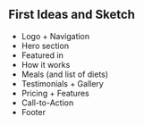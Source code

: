 ## First **Ideas and Sketch**


- Logo + Navigation
- Hero section
- Featured in
- How it works
- Meals (and list of diets)
- Testimonials + Gallery
- Pricing + Features
- Call-to-Action
- Footer